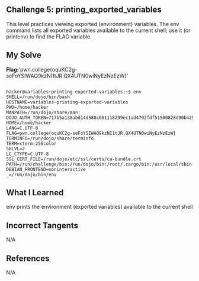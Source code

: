 ## Challenge 5: printing_exported_variables

This level practices viewing exported (environment) variables. The env command lists all exported variables available to the current shell; use it (or printenv) to find the FLAG variable.


## My Solve 
**Flag:**'pwn.college{oquKC2g-seFoYSIWAQ9kzNI1tJR.QX4UTN0wiNyEzNzEzW}'

```

hacker@variables~printing-exported-variables:~$ env 
SHELL=/run/dojo/bin/bash
HOSTNAME=variables~printing-exported-variables
PWD=/home/hacker
MANPATH=/run/dojo/share/man:
DOJO_AUTH_TOKEN=717b5a138abd14d580c661118299ec1ad4792fdf51500828d90b42969f811060
HOME=/home/hacker
LANG=C.UTF-8
FLAG=pwn.college{oquKC2g-seFoYSIWAQ9kzNI1tJR.QX4UTN0wiNyEzNzEzW}
TERMINFO=/run/dojo/share/terminfo
TERM=xterm-256color
SHLVL=2
LC_CTYPE=C.UTF-8
SSL_CERT_FILE=/run/dojo/etc/ssl/certs/ca-bundle.crt
PATH=/run/challenge/bin:/run/dojo/bin:/root/.cargo/bin:/usr/local/sbin:/usr/local/bin:/usr/sbin:/usr/bin:/sbin:/bin
DEBIAN_FRONTEND=noninteractive
_=/run/dojo/bin/env

```


## What I Learned 

env prints the environment (exported variables) available to the current shell


## Incorrect Tangents
   
N/A


## References

N/A
